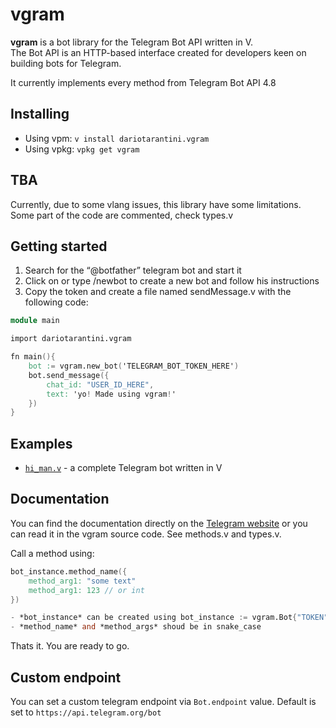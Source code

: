 # vgram   
**vgram** is a bot library for the Telegram Bot API written in V.   
The Bot API is an HTTP-based interface created for developers keen on building bots for Telegram.

It currently implements every method from Telegram Bot API 4.8
## Installing  
- Using vpm: `v install dariotarantini.vgram`  
- Using vpkg: `vpkg get vgram`

## TBA
Currently, due to some vlang issues, this library have some limitations.  
Some part of the code are commented, check types.v

## Getting started  
1. Search for the “@botfather” telegram bot and start it  
2. Click on or type /newbot to create a new bot and follow his instructions  
3. Copy the token and create a file named sendMessage.v with the following code:  
```v
module main

import dariotarantini.vgram

fn main(){
    bot := vgram.new_bot('TELEGRAM_BOT_TOKEN_HERE')
    bot.send_message({
        chat_id: "USER_ID_HERE",
        text: 'yo! Made using vgram!'
    })
}
```
## Examples  
* [`hi_man.v`](examples/hi_man.v) - a complete Telegram bot written in V

## Documentation  
You can find the documentation directly on the [Telegram website](https://core.telegram.org/bots/api) or you can read it in the vgram source code. See methods.v and types.v.

Call a method using:
```v
bot_instance.method_name({
    method_arg1: "some text"
    method_arg1: 123 // or int
})

- *bot_instance* can be created using bot_instance := vgram.Bot{"TOKEN"} or bot_instance.new_bot("TOKEN")
- *method_name* and *method_args* shoud be in snake_case
```
Thats it. You are ready to go.

## Custom endpoint  
You can set a custom telegram endpoint via `Bot.endpoint` value. Default is set to `https://api.telegram.org/bot`